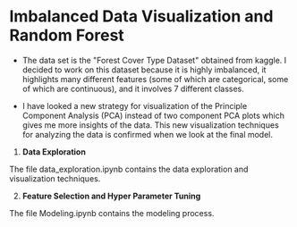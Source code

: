 # Imbalanced Data Visualization and Random Forest

- The data set is the "Forest Cover Type Dataset" obtained from kaggle. I decided to work on this dataset because it is highly imbalanced, it highlights many different features (some of which are categorical, some of which are continuous), and it involves 7 different classes.

- I have looked a new strategy for visualization of the Principle Component Analysis (PCA) instead of two component PCA plots which gives me more insights of the data. This new visualization techniques
for analyzing the data is confirmed when we look at the final model.

1.  **Data Exploration**

The file data_exploration.ipynb contains the data exploration and visualization techniques.

2. **Feature Selection and Hyper Parameter Tuning**

The file Modeling.ipynb contains the modeling process.



